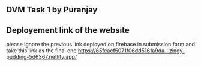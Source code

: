 ## DVM Task 1 by Puranjay

## Deployement link of the website 
please ignore the previous link deployed on firebase in submission form and take this link as the final one 
https://65feacf5071f06dd5161a9da--zingy-pudding-5d6367.netlify.app/
